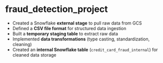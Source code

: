 # fraud_detection_project
- Created a Snowflake **external stage** to pull raw data from GCS  
- Defined a **CSV file format** for structured data ingestion  
- Built a **temporary staging table** to extract raw data  
- Implemented **data transformations** (type casting, standardization, cleaning)  
- Created an **internal Snowflake table** (`credit_card_fraud_internal`) for cleaned data storage  
